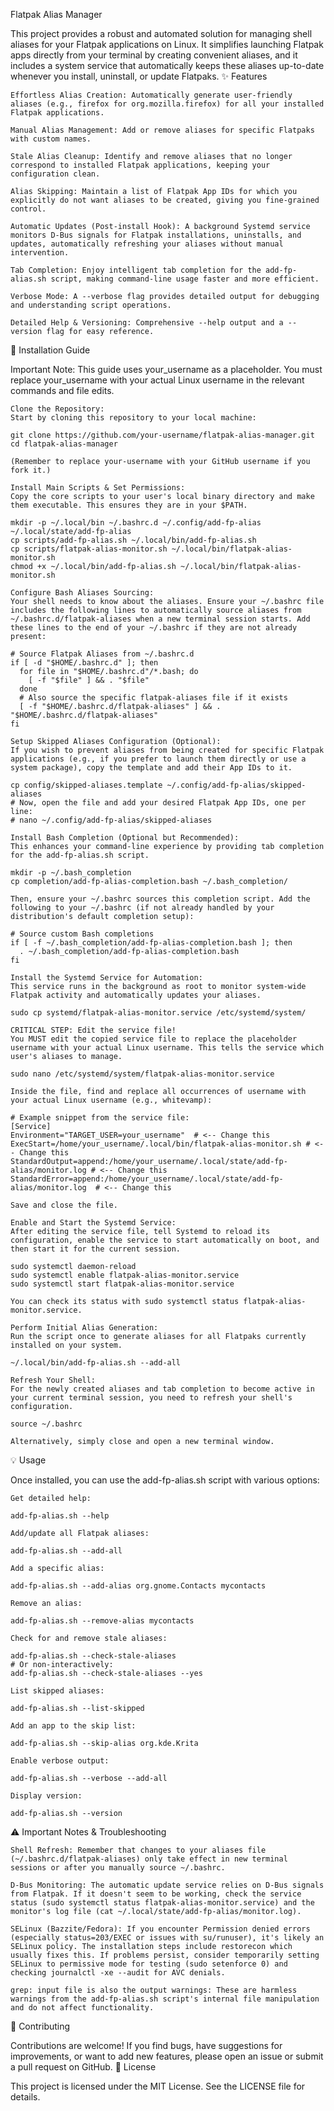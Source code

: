 Flatpak Alias Manager

This project provides a robust and automated solution for managing shell aliases for your Flatpak applications on Linux. It simplifies launching Flatpak apps directly from your terminal by creating convenient aliases, and it includes a system service that automatically keeps these aliases up-to-date whenever you install, uninstall, or update Flatpaks.
✨ Features

    Effortless Alias Creation: Automatically generate user-friendly aliases (e.g., firefox for org.mozilla.firefox) for all your installed Flatpak applications.

    Manual Alias Management: Add or remove aliases for specific Flatpaks with custom names.

    Stale Alias Cleanup: Identify and remove aliases that no longer correspond to installed Flatpak applications, keeping your configuration clean.

    Alias Skipping: Maintain a list of Flatpak App IDs for which you explicitly do not want aliases to be created, giving you fine-grained control.

    Automatic Updates (Post-install Hook): A background Systemd service monitors D-Bus signals for Flatpak installations, uninstalls, and updates, automatically refreshing your aliases without manual intervention.

    Tab Completion: Enjoy intelligent tab completion for the add-fp-alias.sh script, making command-line usage faster and more efficient.

    Verbose Mode: A --verbose flag provides detailed output for debugging and understanding script operations.

    Detailed Help & Versioning: Comprehensive --help output and a --version flag for easy reference.

🚀 Installation Guide

Important Note: This guide uses your_username as a placeholder. You must replace your_username with your actual Linux username in the relevant commands and file edits.

    Clone the Repository:
    Start by cloning this repository to your local machine:

    git clone https://github.com/your-username/flatpak-alias-manager.git
    cd flatpak-alias-manager

    (Remember to replace your-username with your GitHub username if you fork it.)

    Install Main Scripts & Set Permissions:
    Copy the core scripts to your user's local binary directory and make them executable. This ensures they are in your $PATH.

    mkdir -p ~/.local/bin ~/.bashrc.d ~/.config/add-fp-alias ~/.local/state/add-fp-alias
    cp scripts/add-fp-alias.sh ~/.local/bin/add-fp-alias.sh
    cp scripts/flatpak-alias-monitor.sh ~/.local/bin/flatpak-alias-monitor.sh
    chmod +x ~/.local/bin/add-fp-alias.sh ~/.local/bin/flatpak-alias-monitor.sh

    Configure Bash Aliases Sourcing:
    Your shell needs to know about the aliases. Ensure your ~/.bashrc file includes the following lines to automatically source aliases from ~/.bashrc.d/flatpak-aliases when a new terminal session starts. Add these lines to the end of your ~/.bashrc if they are not already present:

    # Source Flatpak Aliases from ~/.bashrc.d
    if [ -d "$HOME/.bashrc.d" ]; then
      for file in "$HOME/.bashrc.d"/*.bash; do
        [ -f "$file" ] && . "$file"
      done
      # Also source the specific flatpak-aliases file if it exists
      [ -f "$HOME/.bashrc.d/flatpak-aliases" ] && . "$HOME/.bashrc.d/flatpak-aliases"
    fi

    Setup Skipped Aliases Configuration (Optional):
    If you wish to prevent aliases from being created for specific Flatpak applications (e.g., if you prefer to launch them directly or use a system package), copy the template and add their App IDs to it.

    cp config/skipped-aliases.template ~/.config/add-fp-alias/skipped-aliases
    # Now, open the file and add your desired Flatpak App IDs, one per line:
    # nano ~/.config/add-fp-alias/skipped-aliases

    Install Bash Completion (Optional but Recommended):
    This enhances your command-line experience by providing tab completion for the add-fp-alias.sh script.

    mkdir -p ~/.bash_completion
    cp completion/add-fp-alias-completion.bash ~/.bash_completion/

    Then, ensure your ~/.bashrc sources this completion script. Add the following to your ~/.bashrc (if not already handled by your distribution's default completion setup):

    # Source custom Bash completions
    if [ -f ~/.bash_completion/add-fp-alias-completion.bash ]; then
      . ~/.bash_completion/add-fp-alias-completion.bash
    fi

    Install the Systemd Service for Automation:
    This service runs in the background as root to monitor system-wide Flatpak activity and automatically updates your aliases.

    sudo cp systemd/flatpak-alias-monitor.service /etc/systemd/system/

    CRITICAL STEP: Edit the service file!
    You MUST edit the copied service file to replace the placeholder username with your actual Linux username. This tells the service which user's aliases to manage.

    sudo nano /etc/systemd/system/flatpak-alias-monitor.service

    Inside the file, find and replace all occurrences of username with your actual Linux username (e.g., whitevamp):

    # Example snippet from the service file:
    [Service]
    Environment="TARGET_USER=your_username"  # <-- Change this
    ExecStart=/home/your_username/.local/bin/flatpak-alias-monitor.sh # <-- Change this
    StandardOutput=append:/home/your_username/.local/state/add-fp-alias/monitor.log # <-- Change this
    StandardError=append:/home/your_username/.local/state/add-fp-alias/monitor.log  # <-- Change this

    Save and close the file.

    Enable and Start the Systemd Service:
    After editing the service file, tell Systemd to reload its configuration, enable the service to start automatically on boot, and then start it for the current session.

    sudo systemctl daemon-reload
    sudo systemctl enable flatpak-alias-monitor.service
    sudo systemctl start flatpak-alias-monitor.service

    You can check its status with sudo systemctl status flatpak-alias-monitor.service.

    Perform Initial Alias Generation:
    Run the script once to generate aliases for all Flatpaks currently installed on your system.

    ~/.local/bin/add-fp-alias.sh --add-all

    Refresh Your Shell:
    For the newly created aliases and tab completion to become active in your current terminal session, you need to refresh your shell's configuration.

    source ~/.bashrc

    Alternatively, simply close and open a new terminal window.

💡 Usage

Once installed, you can use the add-fp-alias.sh script with various options:

    Get detailed help:

    add-fp-alias.sh --help

    Add/update all Flatpak aliases:

    add-fp-alias.sh --add-all

    Add a specific alias:

    add-fp-alias.sh --add-alias org.gnome.Contacts mycontacts

    Remove an alias:

    add-fp-alias.sh --remove-alias mycontacts

    Check for and remove stale aliases:

    add-fp-alias.sh --check-stale-aliases
    # Or non-interactively:
    add-fp-alias.sh --check-stale-aliases --yes

    List skipped aliases:

    add-fp-alias.sh --list-skipped

    Add an app to the skip list:

    add-fp-alias.sh --skip-alias org.kde.Krita

    Enable verbose output:

    add-fp-alias.sh --verbose --add-all

    Display version:

    add-fp-alias.sh --version

⚠️ Important Notes & Troubleshooting

    Shell Refresh: Remember that changes to your aliases file (~/.bashrc.d/flatpak-aliases) only take effect in new terminal sessions or after you manually source ~/.bashrc.

    D-Bus Monitoring: The automatic update service relies on D-Bus signals from Flatpak. If it doesn't seem to be working, check the service status (sudo systemctl status flatpak-alias-monitor.service) and the monitor's log file (cat ~/.local/state/add-fp-alias/monitor.log).

    SELinux (Bazzite/Fedora): If you encounter Permission denied errors (especially status=203/EXEC or issues with su/runuser), it's likely an SELinux policy. The installation steps include restorecon which usually fixes this. If problems persist, consider temporarily setting SELinux to permissive mode for testing (sudo setenforce 0) and checking journalctl -xe --audit for AVC denials.

    grep: input file is also the output warnings: These are harmless warnings from the add-fp-alias.sh script's internal file manipulation and do not affect functionality.

🤝 Contributing

Contributions are welcome! If you find bugs, have suggestions for improvements, or want to add new features, please open an issue or submit a pull request on GitHub.
📄 License

This project is licensed under the MIT License. See the LICENSE file for details.
